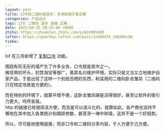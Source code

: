 ```yaml
---
layout: post
title: 口令和二维码是退步，多用链接才是正解
categories: 产品设计
tags: 口令 二维码 退步 链接 正解
date: 2023-04-25 20:25:00 +0800
zhihu: https://zhuanlan.zhihu.com/p/624905480
lofter: https://gearkey.lofter.com/post/1cb86476_2b8d60cb6
tieba: 
---
```


lof 在三月新增了 [复制口令](https://loftertop.lofter.com/post/76b61315_2b894f0b8) 功能。

围绕有形无形的墙产生了许多业务，口令就是其中之一。  
微信带的坏头，封禁淘宝等推广，美其名曰维护环境，实际只是又当又立地维护自家产品，于是出现了这样一个别扭丑陋的东西，和滥用的二维码卧龙雏凤（二维码只在特定场景是方便的）。

而在特别的环境下，就算平增不便，这卧龙雏凤硬是活得很好，甚至让软件的吸引力更大，呜呼哀哉。  
http 的链接已经很简洁方便，而且是可以语义化的，就算如此，各产商也坚持不懈地在其中加入各类统计和跟踪参数，甚至添一堵中转墙，这并不是一个好趋势。

所以，尽可能地使用链接，而非口令和二维码分享内容，于人方便于己方便。